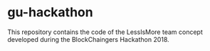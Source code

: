 # gu-hackathon
This repository contains the code of the LessIsMore team concept developed during the BlockChaingers Hackathon 2018.